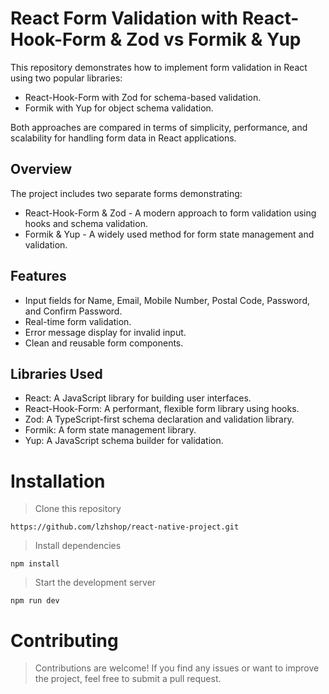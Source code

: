 # React Form Validation with React-Hook-Form & Zod vs Formik & Yup

This repository demonstrates how to implement form validation in React using two popular libraries:

- React-Hook-Form with Zod for schema-based validation.
- Formik with Yup for object schema validation.

Both approaches are compared in terms of simplicity, performance, and scalability for handling form data in React applications.

## Overview

The project includes two separate forms demonstrating:

- React-Hook-Form & Zod - A modern approach to form validation using hooks and schema validation.
- Formik & Yup - A widely used method for form state management and validation.

## Features

- Input fields for Name, Email, Mobile Number, Postal Code, Password, and Confirm Password.
- Real-time form validation.
- Error message display for invalid input.
- Clean and reusable form components.

## Libraries Used

- React: A JavaScript library for building user interfaces.
- React-Hook-Form: A performant, flexible form library using hooks.
- Zod: A TypeScript-first schema declaration and validation library.
- Formik: A form state management library.
- Yup: A JavaScript schema builder for validation.

# Installation

> Clone this repository

```
https://github.com/lzhshop/react-native-project.git
```

> Install dependencies

```
npm install
```

> Start the development server

```
npm run dev
```

# Contributing

> Contributions are welcome!
> If you find any issues or want to improve the project, feel free to submit a pull request.
